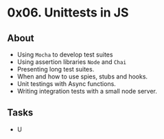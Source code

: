 # 0x06. Unittests in JS

## About 
- Using `Mocha` to develop test suites
- Using assertion libraries `Node` and `Chai`
- Presenting long test suites.
- When and how to use spies, stubs and hooks.
- Unit testings with Async functions.
- Writing integration tests with a small node server.

## Tasks
- U
